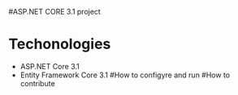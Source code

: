 #ASP.NET CORE 3.1 project
# Techonologies
 - ASP.NET Core 3.1
 - Entity Framework Core 3.1
#How to configyre and run
#How to contribute